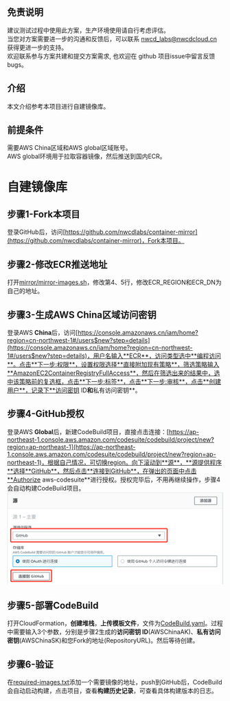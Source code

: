 ## 免责说明
建议测试过程中使用此方案，生产环境使用请自行考虑评估。  
当您对方案需要进一步的沟通和反馈后，可以联系 nwcd_labs@nwcdcloud.cn 获得更进一步的支持。  
欢迎联系参与方案共建和提交方案需求, 也欢迎在 github 项目issue中留言反馈bugs。    

## 介绍
本文介绍参考本项目进行自建镜像库。

## 前提条件
需要AWS China区域和AWS global区域账号。  
AWS global环境用于拉取容器镜像，然后推送到国内ECR。

# 自建镜像库
## 步骤1-Fork本项目
登录GitHub后，访问[https://github.com/nwcdlabs/container-mirror](https://github.com/nwcdlabs/container-mirror)，Fork本项目。
## 步骤2-修改ECR推送地址
打开[mirror/mirror-images.sh](../mirror/mirror-images.sh)，修改第4、5行，修改ECR_REGION和ECR_DN为自己的地址。
## 步骤3-生成AWS China区域访问密钥
登录AWS **China**后，访问[https://console.amazonaws.cn/iam/home?region=cn-northwest-1#/users$new?step=details](https://console.amazonaws.cn/iam/home?region=cn-northwest-1#/users$new?step=details)，用户名输入**ECR**，访问类型选中**编程访问**。点击**下一步:权限**，设置权限选择**直接附加现有策略**，筛选策略输入**AmazonEC2ContainerRegistryFullAccess**，然后在筛选出来的结果中，选中该策略前的复选框，点击**下一步:标签**，点击**下一步:审核**，点击**创建用户**，记录下**访问密钥 ID**和**私有访问密钥**。
## 步骤4-GitHub授权
登录AWS **Global**后，新建CodeBuild项目，直接点击连接：[https://ap-northeast-1.console.aws.amazon.com/codesuite/codebuild/project/new?region=ap-northeast-1](https://ap-northeast-1.console.aws.amazon.com/codesuite/codebuild/project/new?region=ap-northeast-1)，根据自己情况，可切换region。向下滚动到**源**，**源提供程序**选择**GitHub**，然后点击**连接到GitHub**，在弹出的页面中点击**Authorize aws-codesuite**进行授权。授权完毕后，不用再继续操作，步骤4会自动构建CodeBuild项目。
![](./source-auth.png)
## 步骤5-部署CodeBuild
打开CloudFormation，**创建堆栈**，**上传模板文件**，文件为[CodeBuild.yaml](CodeBuild.yaml)。过程中需要输入3个参数，分别是步骤2生成的**访问密钥 ID**(AWSChinaAK)、**私有访问密钥**(AWSChinaSK)和您Fork的地址(RepositoryURL)。然后等待创建。
## 步骤6-验证
在[required-images.txt](../mirror/required-images.txt)添加一个需要镜像的地址，push到GitHub后，CodeBuild会自动启动构建，点击项目，查看**构建历史记录**，可查看具体构建版本的日志。